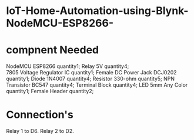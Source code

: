 # IoT-Home-Automation-using-Blynk-NodeMCU-ESP8266-

# compnent Needed


   NodeMCU ESP8266                                       quantity1; 
       Relay 5V                                           quantity4;  
       7805 Voltage Regulator IC                             quantity1; 
       Female DC Power Jack DCJ0202                          quantity1;
       Diode 1N4007                                          quantity4;
       Resistor 330-ohm                                      quantity5;
       NPN Transistor BC547                                  quantity4;
       Terminal Block                                        quantity4;
       LED 5mm Any Color                                     quantity1;
      Female Header                                         quantity2;

# Connection's

Relay 1  to D6.
Relay 2  to D2.
